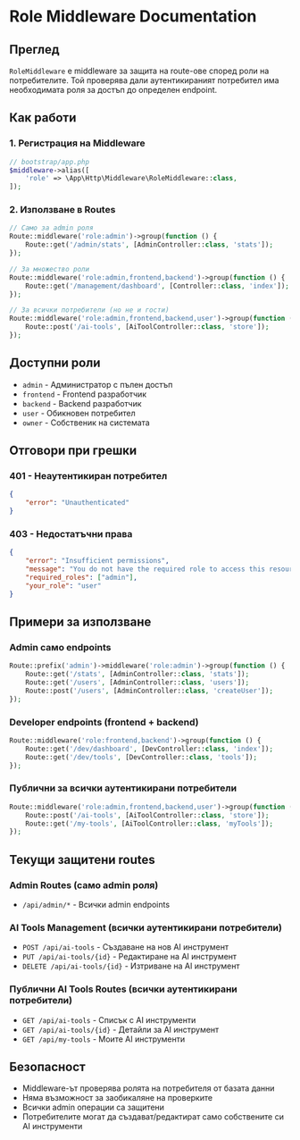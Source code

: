 # Role Middleware Documentation

## Преглед

`RoleMiddleware` е middleware за защита на route-ове според роли на потребителите. Той проверява дали аутентикираният потребител има необходимата роля за достъп до определен endpoint.

## Как работи

### 1. Регистрация на Middleware

```php
// bootstrap/app.php
$middleware->alias([
    'role' => \App\Http\Middleware\RoleMiddleware::class,
]);
```

### 2. Използване в Routes

```php
// Само за admin роля
Route::middleware('role:admin')->group(function () {
    Route::get('/admin/stats', [AdminController::class, 'stats']);
});

// За множество роли
Route::middleware('role:admin,frontend,backend')->group(function () {
    Route::get('/management/dashboard', [Controller::class, 'index']);
});

// За всички потребители (но не и гости)
Route::middleware('role:admin,frontend,backend,user')->group(function () {
    Route::post('/ai-tools', [AiToolController::class, 'store']);
});
```

## Доступни роли

- `admin` - Администратор с пълен достъп
- `frontend` - Frontend разработчик
- `backend` - Backend разработчик  
- `user` - Обикновен потребител
- `owner` - Собственик на системата

## Отговори при грешки

### 401 - Неаутентикиран потребител
```json
{
    "error": "Unauthenticated"
}
```

### 403 - Недостатъчни права
```json
{
    "error": "Insufficient permissions",
    "message": "You do not have the required role to access this resource",
    "required_roles": ["admin"],
    "your_role": "user"
}
```

## Примери за използване

### Admin само endpoints
```php
Route::prefix('admin')->middleware('role:admin')->group(function () {
    Route::get('/stats', [AdminController::class, 'stats']);
    Route::get('/users', [AdminController::class, 'users']);
    Route::post('/users', [AdminController::class, 'createUser']);
});
```

### Developer endpoints (frontend + backend)
```php
Route::middleware('role:frontend,backend')->group(function () {
    Route::get('/dev/dashboard', [DevController::class, 'index']);
    Route::get('/dev/tools', [DevController::class, 'tools']);
});
```

### Публични за всички аутентикирани потребители
```php
Route::middleware('role:admin,frontend,backend,user')->group(function () {
    Route::post('/ai-tools', [AiToolController::class, 'store']);
    Route::get('/my-tools', [AiToolController::class, 'myTools']);
});
```

## Текущи защитени routes

### Admin Routes (само admin роля)
- `/api/admin/*` - Всички admin endpoints

### AI Tools Management (всички аутентикирани потребители)
- `POST /api/ai-tools` - Създаване на нов AI инструмент
- `PUT /api/ai-tools/{id}` - Редактиране на AI инструмент
- `DELETE /api/ai-tools/{id}` - Изтриване на AI инструмент

### Публични AI Tools Routes (всички аутентикирани потребители)
- `GET /api/ai-tools` - Списък с AI инструменти
- `GET /api/ai-tools/{id}` - Детайли за AI инструмент
- `GET /api/my-tools` - Моите AI инструменти

## Безопасност

- Middleware-ът проверява ролята на потребителя от базата данни
- Няма възможност за заобикаляне на проверките
- Всички admin операции са защитени
- Потребителите могат да създават/редактират само собствените си AI инструменти
